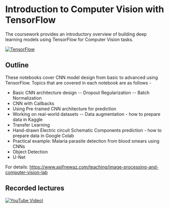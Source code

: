 
# Introduction to Computer Vision with TensorFlow

The coursework provides an introductory overview of building deep learning models using TensorFlow for Computer Vision tasks.

[![TensorFlow](https://img.shields.io/badge/TensorFlow-2.14.0-orange?logo=tensorflow)](https://www.tensorflow.org/)



## Outline

These notebooks cover CNN model design from basic to advanced using TensorFlow. Topics that are covered in each notebook are as follows -

* Basic CNN architecture design -- Dropout Regularization -- Batch Normalization
* CNN with Callbacks
* Using Pre-trained CNN architecture for prediction
* Working on real-world datasets -- Data augmentation - how to prepare data in Kaggle
* Transfer Learning
* Hand-drawn Electric circuit Schematic Components prediction - how to prepare data in Google Colab
* Practical example: Malaria parasite detection from blood smears using CNNs
* Object Detection
* U-Net

For details: https://www.asifnewaz.com/teaching/image-processing-and-computer-vision-lab

## Recorded lectures

[![YouTube Video](https://img.shields.io/badge/YouTube-Video-red))](https://www.youtube.com/watch?v=LgJYH21MPmc&ab_channel=TheGrayWolf)

